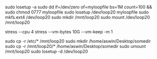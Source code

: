 sudo losetup -a 
sudo dd if=/dev/zero of=myloopfile bs=1M count=100 && sudo chmod 0777 myloopfile
sudo losetup /dev/loop20 myloopfile
sudo mkfs.ext4 /dev/loop20
sudo mkdir /mnt/loop20
sudo mount /dev/loop20 /mnt/loop20

stress --cpu 4
stress --vm-bytes 10G --vm-keep -m 1

sudo cp -r /etc/* /mnt/loop20
sudo mkdir /home/aswin/Desktop/somedir
sudo cp -r /mnt/loop20/* /home/aswin/Desktop/somedir
sudo umount /mnt/loop20
sudo losetup -d /dev/loop20